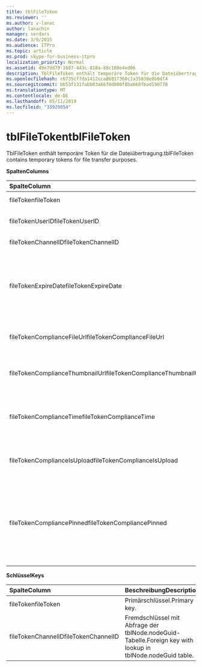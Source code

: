 ```yaml
---
title: tblFileToken
ms.reviewer: ''
ms.author: v-lanac
author: lanachin
manager: serdars
ms.date: 3/9/2015
ms.audience: ITPro
ms.topic: article
ms.prod: skype-for-business-itpro
localization_priority: Normal
ms.assetid: 49e7dd79-1607-443c-818a-88c160e4ed06
description: TblFileToken enthält temporäre Token für die Dateiübertragung.
ms.openlocfilehash: c6735cf7da1412cca86817360c1a35030e8b0df4
ms.sourcegitcommit: bb53f131fabb03a66f0d000f8ba668fbad190778
ms.translationtype: MT
ms.contentlocale: de-DE
ms.lasthandoff: 05/11/2019
ms.locfileid: "33929854"
---
```

# <a name="tblfiletoken"></a><span data-ttu-id="62e15-103">tblFileToken</span><span class="sxs-lookup"><span data-stu-id="62e15-103">tblFileToken</span></span>
 
<span data-ttu-id="62e15-104">TblFileToken enthält temporäre Token für die Dateiübertragung.</span><span class="sxs-lookup"><span data-stu-id="62e15-104">tblFileToken contains temporary tokens for file transfer purposes.</span></span>
  
<span data-ttu-id="62e15-105">**Spalten**</span><span class="sxs-lookup"><span data-stu-id="62e15-105">**Columns**</span></span>

|<span data-ttu-id="62e15-106">**Spalte**</span><span class="sxs-lookup"><span data-stu-id="62e15-106">**Column**</span></span>|<span data-ttu-id="62e15-107">**Typ**</span><span class="sxs-lookup"><span data-stu-id="62e15-107">**Type**</span></span>|<span data-ttu-id="62e15-108">**Beschreibung**</span><span class="sxs-lookup"><span data-stu-id="62e15-108">**Description**</span></span>|
|:-----|:-----|:-----|
|<span data-ttu-id="62e15-109">fileToken</span><span class="sxs-lookup"><span data-stu-id="62e15-109">fileToken</span></span>  <br/> |<span data-ttu-id="62e15-110">Nvarchar (50), nicht null</span><span class="sxs-lookup"><span data-stu-id="62e15-110">nvarchar (50), not null</span></span>  <br/> |<span data-ttu-id="62e15-111">Eindeutiges Token (eine GUID).</span><span class="sxs-lookup"><span data-stu-id="62e15-111">Unique token (a GUID).</span></span>  <br/> |
|<span data-ttu-id="62e15-112">fileTokenUserID</span><span class="sxs-lookup"><span data-stu-id="62e15-112">fileTokenUserID</span></span>  <br/> |<span data-ttu-id="62e15-113">Int, nicht null</span><span class="sxs-lookup"><span data-stu-id="62e15-113">int, not null</span></span>  <br/> |<span data-ttu-id="62e15-114">ID des Prinzipals, der die Datei überträgt.</span><span class="sxs-lookup"><span data-stu-id="62e15-114">ID of the principal that is transferring the file.</span></span>  <br/> |
|<span data-ttu-id="62e15-115">fileTokenChannelID</span><span class="sxs-lookup"><span data-stu-id="62e15-115">fileTokenChannelID</span></span>  <br/> |<span data-ttu-id="62e15-116">GUID, nicht null</span><span class="sxs-lookup"><span data-stu-id="62e15-116">GUID, not null</span></span>  <br/> |<span data-ttu-id="62e15-117">GUID des chatroomknotens.</span><span class="sxs-lookup"><span data-stu-id="62e15-117">GUID of the chat room node.</span></span>  <br/> |
|<span data-ttu-id="62e15-118">fileTokenExpireDate</span><span class="sxs-lookup"><span data-stu-id="62e15-118">fileTokenExpireDate</span></span>  <br/> |<span data-ttu-id="62e15-119">DateTime, nicht null</span><span class="sxs-lookup"><span data-stu-id="62e15-119">datetime, not null</span></span>  <br/> |<span data-ttu-id="62e15-120">Ablaufzeit.</span><span class="sxs-lookup"><span data-stu-id="62e15-120">Expiration time.</span></span> <span data-ttu-id="62e15-121">(Token laufen ab nach 30 Minuten, es sei denn, fixiert (siehe die folgenden Beschreibungen in dieser Spalte).</span><span class="sxs-lookup"><span data-stu-id="62e15-121">(Tokens expire after 30 minutes, unless pinned (see the following descriptions in this column).</span></span>  <br/> |
|<span data-ttu-id="62e15-122">fileTokenComplianceFileUrl</span><span class="sxs-lookup"><span data-stu-id="62e15-122">fileTokenComplianceFileUrl</span></span>  <br/> |<span data-ttu-id="62e15-123">nvarchar(256)</span><span class="sxs-lookup"><span data-stu-id="62e15-123">nvarchar(256)</span></span>  <br/> |<span data-ttu-id="62e15-124">URL der übertragenen Datei (für den Kompatibilitätsdienst).</span><span class="sxs-lookup"><span data-stu-id="62e15-124">URL of the transferred file (for Compliance service use).</span></span>  <br/> |
|<span data-ttu-id="62e15-125">fileTokenComplianceThumbnailUrl</span><span class="sxs-lookup"><span data-stu-id="62e15-125">fileTokenComplianceThumbnailUrl</span></span>  <br/> |<span data-ttu-id="62e15-126">nvarchar(256)</span><span class="sxs-lookup"><span data-stu-id="62e15-126">nvarchar(256)</span></span>  <br/> |<span data-ttu-id="62e15-127">URL des Miniaturbilds der übertragenen Datei (für den Kompatibilitätsdienst).</span><span class="sxs-lookup"><span data-stu-id="62e15-127">URL of the thumbnail for the transferred file (for Compliance service use).</span></span>  <br/> |
|<span data-ttu-id="62e15-128">fileTokenComplianceTime</span><span class="sxs-lookup"><span data-stu-id="62e15-128">fileTokenComplianceTime</span></span>  <br/> |<span data-ttu-id="62e15-129">datetime2</span><span class="sxs-lookup"><span data-stu-id="62e15-129">datetime2</span></span>  <br/> |<span data-ttu-id="62e15-130">Zeitstempel für die tatsächliche Dateiübertragung (für den Kompatibilitätsdienst).</span><span class="sxs-lookup"><span data-stu-id="62e15-130">Timestamp for the actual file transfer operation (for Compliance service use).</span></span>  <br/> |
|<span data-ttu-id="62e15-131">fileTokenComplianceIsUpload</span><span class="sxs-lookup"><span data-stu-id="62e15-131">fileTokenComplianceIsUpload</span></span>  <br/> |<span data-ttu-id="62e15-132">bit</span><span class="sxs-lookup"><span data-stu-id="62e15-132">bit</span></span>  <br/> |<span data-ttu-id="62e15-133">True, wenn hochzuladen. False, wenn herunterladen (für den Kompatibilitätsdienst).</span><span class="sxs-lookup"><span data-stu-id="62e15-133">True if upload; False if download (for Compliance service use).</span></span>  <br/> |
|<span data-ttu-id="62e15-134">fileTokenCompliancePinned</span><span class="sxs-lookup"><span data-stu-id="62e15-134">fileTokenCompliancePinned</span></span>  <br/> |<span data-ttu-id="62e15-135">Bit, nicht null</span><span class="sxs-lookup"><span data-stu-id="62e15-135">bit, not null</span></span>  <br/> |<span data-ttu-id="62e15-136">True, wenn Token fixiert ist.</span><span class="sxs-lookup"><span data-stu-id="62e15-136">True if token is pinned.</span></span> <span data-ttu-id="62e15-137">Es wird verwendet, um das Token in der Tabelle beibehalten, bis kompatibilitätsdienst Möglichkeit, die entsprechenden Felder daraus abgerufen wurde.</span><span class="sxs-lookup"><span data-stu-id="62e15-137">It's used to keep the token in the table until Compliance service has a chance to retrieve the relevant fields from it.</span></span>  <br/> |
   
<span data-ttu-id="62e15-138">**Schlüssel**</span><span class="sxs-lookup"><span data-stu-id="62e15-138">**Keys**</span></span>

|<span data-ttu-id="62e15-139">**Spalte**</span><span class="sxs-lookup"><span data-stu-id="62e15-139">**Column**</span></span>|<span data-ttu-id="62e15-140">**Beschreibung**</span><span class="sxs-lookup"><span data-stu-id="62e15-140">**Description**</span></span>|
|:-----|:-----|
|<span data-ttu-id="62e15-141">fileToken</span><span class="sxs-lookup"><span data-stu-id="62e15-141">fileToken</span></span>  <br/> |<span data-ttu-id="62e15-142">Primärschlüssel.</span><span class="sxs-lookup"><span data-stu-id="62e15-142">Primary key.</span></span>  <br/> |
|<span data-ttu-id="62e15-143">fileTokenChannelID</span><span class="sxs-lookup"><span data-stu-id="62e15-143">fileTokenChannelID</span></span>  <br/> |<span data-ttu-id="62e15-144">Fremdschlüssel mit Abfrage der tblNode.nodeGuid-Tabelle.</span><span class="sxs-lookup"><span data-stu-id="62e15-144">Foreign key with lookup in tblNode.nodeGuid table.</span></span>  <br/> |
   

